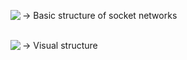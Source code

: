 <img align="left"  src="https://media.geeksforgeeks.org/wp-content/uploads/Socket_server.png"> -> Basic structure of socket networks

<br/><img align="left" src="http://www.troubleshooters.com/codecorn/sockets/sockdiag.png"> -> Visual structure

